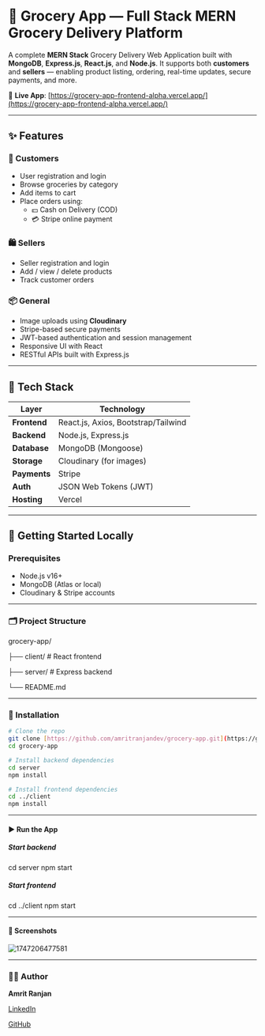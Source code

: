 # 🛒 Grocery App — Full Stack MERN Grocery Delivery Platform

A complete **MERN Stack** Grocery Delivery Web Application built with **MongoDB**, **Express.js**, **React.js**, and **Node.js**. It supports both **customers** and **sellers** — enabling product listing, ordering, real-time updates, secure payments, and more.

🔗 **Live App**: [https://grocery-app-frontend-alpha.vercel.app/](https://grocery-app-frontend-alpha.vercel.app/)

---

## ✨ Features

### 👥 Customers

- User registration and login
- Browse groceries by category
- Add items to cart
- Place orders using:
  - 💵 Cash on Delivery (COD)
  - 💳 Stripe online payment

### 🛍️ Sellers

- Seller registration and login
- Add / view / delete products
- Track customer orders

### 📦 General

- Image uploads using **Cloudinary**
- Stripe-based secure payments
- JWT-based authentication and session management
- Responsive UI with React
- RESTful APIs built with Express.js

---

## 🧰 Tech Stack

| Layer              | Technology                          |
| ------------------ | ----------------------------------- |
| **Frontend** | React.js, Axios, Bootstrap/Tailwind |
| **Backend**  | Node.js, Express.js                 |
| **Database** | MongoDB (Mongoose)                  |
| **Storage**  | Cloudinary (for images)             |
| **Payments** | Stripe                              |
| **Auth**     | JSON Web Tokens (JWT)               |
| **Hosting**  | Vercel                              |

---

## 🚀 Getting Started Locally

### Prerequisites

- Node.js v16+
- MongoDB (Atlas or local)
- Cloudinary & Stripe accounts

---

### 🗂️ Project Structure

grocery-app/

├── client/          # React frontend

├── server/          # Express backend

└── README.md

---



### 🔧 Installation

```bash
# Clone the repo
git clone [https://github.com/amritranjandev/grocery-app.git](https://github.com/amritranjandev/grocery_app.git)
cd grocery-app

# Install backend dependencies
cd server
npm install

# Install frontend dependencies
cd ../client
npm install
```

---

#### ▶️ Run the App

##### Start backend

cd server
npm start

##### Start frontend

cd ../client
npm start

---

#### 📸 Screenshots

![1747206477581](image/Readme/1747206477581.png)

---

### 👨‍💻 Author

**Amrit Ranjan**

[LinkedIn](https://www.linkedin.com/in/amrit-ranjan-professional/)

[GitHub](https://github.com/amritranjandev)

